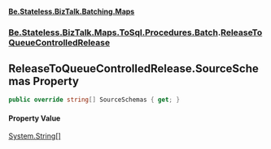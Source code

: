 #### [Be.Stateless.BizTalk.Batching.Maps](README.md 'README')
### [Be.Stateless.BizTalk.Maps.ToSql.Procedures.Batch](Be.Stateless.BizTalk.Maps.ToSql.Procedures.Batch.md 'Be.Stateless.BizTalk.Maps.ToSql.Procedures.Batch').[ReleaseToQueueControlledRelease](ReleaseToQueueControlledRelease.md 'Be.Stateless.BizTalk.Maps.ToSql.Procedures.Batch.ReleaseToQueueControlledRelease')

## ReleaseToQueueControlledRelease.SourceSchemas Property

```csharp
public override string[] SourceSchemas { get; }
```

#### Property Value
[System.String](https://docs.microsoft.com/en-us/dotnet/api/System.String 'System.String')[[]](https://docs.microsoft.com/en-us/dotnet/api/System.Array 'System.Array')